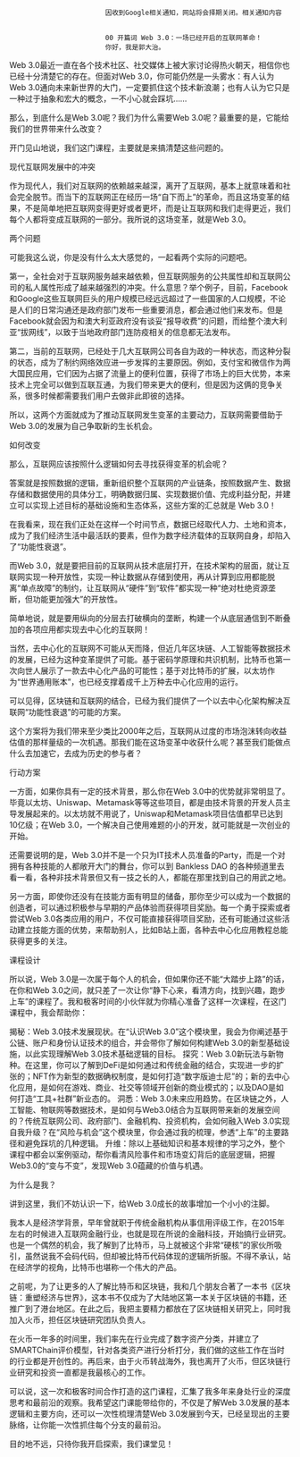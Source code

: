 
                            
                            因收到Google相关通知，网站将会择期关闭。相关通知内容
                            
                            
                            00 开篇词 Web 3.0：一场已经开启的互联网革命！
                            你好，我是郭大治。

Web 3.0最近一直在各个技术社区、社交媒体上被大家讨论得热火朝天，相信你也已经十分清楚它的存在。但面对Web 3.0，你可能仍然是一头雾水：有人认为Web 3.0通向未来新世界的大门，一定要抓住这个技术新浪潮；也有人认为它只是一种过于抽象和宏大的概念，一不小心就会踩坑……

那么，到底什么是Web 3.0呢？我们为什么需要Web 3.0呢？最重要的是，它能给我们的世界带来什么改变？

开门见山地说，我们这门课程，主要就是来搞清楚这些问题的。

现代互联网发展中的冲突

作为现代人，我们对互联网的依赖越来越深，离开了互联网，基本上就意味着和社会完全脱节。而当下的互联网正在经历一场“自下而上”的革命，而且这场变革的结果，不是简单地把互联网变得更好或者更坏，而是让互联网和我们走得更近，我们每个人都将变成互联网的一部分。我所说的这场变革，就是Web 3.0。

两个问题

可能我这么说，你是没有什么太大感觉的，一起看两个实际的问题吧。

第一，全社会对于互联网服务越来越依赖，但互联网服务的公共属性却和互联网公司的私人属性形成了越来越强烈的冲突。什么意思？举个例子，目前，Facebook和Google这些互联网巨头的用户规模已经远远超过了一些国家的人口规模，不论是人们的日常沟通还是政府部门发布一些重要消息，都会通过他们来发布。但是Facebook就会因为和澳大利亚政府没有谈妥“报导收费”的问题，而给整个澳大利亚“拔网线”，以致于当地政府部门连防疫相关的信息都无法发布。

第二，当前的互联网，已经处于几大互联网公司各自为政的一种状态，而这种分裂的状态，成为了制约网络效应进一步发挥的主要原因。例如，支付宝和微信作为两大国民应用，它们因为占据了流量上的便利位置，获得了市场上的巨大优势，本来技术上完全可以做到互联互通，为我们带来更大的便利，但是因为这俩的竞争关系，很多时候都需要我们用户去做非此即彼的选择。

所以，这两个方面就成为了推动互联网发生变革的主要动力，互联网需要借助于Web 3.0的发展为自己争取新的生长机会。

如何改变

那么，互联网应该按照什么逻辑如何去寻找获得变革的机会呢？

答案就是按照数据的逻辑，重新组织整个互联网的产业链条，按照数据产生、数据存储和数据使用的具体分工，明确数据归属、实现数据价值、完成利益分配，并建立可以实现上述目标的基础设施和生态体系，这些方案的汇总就是 Web 3.0！

在我看来，现在我们正处在这样一个时间节点，数据已经取代人力、土地和资本，成为了我们经济生活中最活跃的要素，但作为数字经济载体的互联网自身，却陷入了“功能性衰退”。

而Web 3.0，就是要把目前的互联网从技术底层打开，在技术架构的层面，就让互联网实现一种开放性，实现一种让数据从存储到使用，再从计算到应用都能脱离“单点故障”的制约，让互联网从“硬件”到“软件”都实现一种“绝对杜绝资源垄断，但功能更加强大”的开放性。

简单地说，就是要用纵向的分层去打破横向的垄断，构建一个从底层通信到不断叠加的各项应用都实现去中心化的互联网！

当然，去中心化的互联网不可能从天而降，但近几年区块链、人工智能等数据技术的发展，已经为这种变革提供了可能。基于密码学原理和共识机制，比特币也第一次向世人展示了一款去中心化产品的可能性；基于对比特币的扩展，以太坊作为“世界通用账本”，也已经支撑着成千上万种去中心化应用的运行。

可以见得，区块链和互联网的结合，已经为我们提供了一个以去中心化架构解决互联网“功能性衰退”的可能的方案。

这个方案将为我们带来至少类比2000年之后，互联网从过度的市场泡沫转向收益估值的那样量级的一次机遇。那我们能在这场变革中收获什么呢？甚至我们能做点什么去加速它，去成为历史的参与者？

行动方案

一方面，如果你具有一定的技术背景，那么你在Web 3.0中的优势就非常明显了。毕竟以太坊、Uniswap、Metamask等等这些项目，都是由技术背景的开发人员主导发展起来的。以太坊就不用说了，Uniswap和Metamask项目估值都早已达到10亿级；在Web 3.0，一个解决自己使用难题的小的开发，就可能就是一次创业的开始。

还需要说明的是，Web 3.0并不是一个只为IT技术人员准备的Party，而是一个对拥有各种技能的人都敞开大门的舞台，你可以到 Bankless DAO 的各种频道里去看一看，各种非技术背景但又有一技之长的人，都能在那里找到自己的用武之地。

另一方面，即使你还没有在技能方面有明显的储备，那你至少可以成为一个数据的创造者，可以通过积极参与早期的产品体验而获得项目奖励。每一个勇于探索或者尝试Web 3.0各类应用的用户，不仅可能直接获得项目奖励，还有可能通过这些活动建立技能方面的优势，来帮助别人，比如B站上面，各种去中心化应用教程总能获得更多的关注。

课程设计

所以说，Web 3.0是一次属于每个人的机会，但如果你还不能“大踏步上路”的话，在你和Web 3.0之间，就只差了一次让你“静下心来，看清方向，找到兴趣，跑步上车”的课程了。我和极客时间的小伙伴就为你精心准备了这样一次课程，在这门课程中，我会帮助你：


揭秘：Web 3.0技术发展现状。在“认识Web 3.0”这个模块里，我会为你阐述基于公链、账户和身份认证技术的组合，并会带你了解如何构建Web 3.0的新型基础设施，以此实现理解Web 3.0技术基础逻辑的目标。
探究：Web 3.0新玩法与新物种。在这里，你可以了解到DeFi是如何通过和传统金融的结合，实现进一步的扩张的；NFT作为新型的数据确权制度，是如何打造“数字版迪士尼”的；新的去中心化应用，是如何在游戏、商业、社交等领域开创新的商业模式的；以及DAO是如何打造“工具+社群”新业态的。
洞悉：Web 3.0未来应用趋势。在区块链之外，人工智能、物联网等数据技术，是如何与Web3.0结合为互联网带来新的发展空间的？传统互联网公司、政府部门、金融机构、投资机构，会如何融入Web 3.0实现自我升级？在“风险与机会”这个模块里，你会通过我的梳理，参透“上车”的主要路径和避免踩坑的几种逻辑。
升维：除以上基础知识和基本规律的学习之外，整个课程中都会以案例驱动，帮你看清风险事件和市场变幻背后的底层逻辑，把握Web3.0的“变与不变”，发现Web 3.0蕴藏的价值与机遇。




为什么是我？

讲到这里，我们不妨认识一下，给Web 3.0成长的故事增加一个小小的注脚。

我本人是经济学背景，早年曾就职于传统金融机构从事信用评级工作，在2015年左右的时候进入互联网金融行业，也就是现在所说的金融科技，开始搞行业研究。也是一个偶然的机会，我了解到了比特币，马上就被这个非常“硬核”的家伙所吸引，虽然说我不会码代码，但却被比特币代码体现的逻辑所折服。不得不承认，站在经济学的视角，比特币也堪称一个伟大的产品。

之前呢，为了让更多的人了解比特币和区块链，我和几个朋友合著了一本书《区块链：重塑经济与世界》，这本书不仅成为了大陆地区第一本关于区块链的书籍，还推广到了港台地区。在此之后，我把主要精力都放在了区块链相关研究上，同时我加入火币，担任区块链研究团队负责人。

在火币一年多的时间里，我们率先在行业完成了数字资产分类，并建立了SMARTChain评价模型，针对各类资产进行分析打分，我们做的这些工作在当时的行业都是开创性的。再后来，由于火币转战海外，我也离开了火币，但区块链行业研究和投资一直都是我最核心的工作。

可以说，这一次和极客时间合作打造的这门课程，汇集了我多年来身处行业的深度思考和最前沿的观察。我希望这门课能带给你的，不仅是了解Web 3.0发展的基本逻辑和主要方向，还可以一次性梳理清楚Web 3.0发展到今天，已经呈现出的主要脉络，让你能一次性抓住每个分支的最前沿。

目的地不远，只待你我开启探索，我们课堂见！

                        
                        
                            